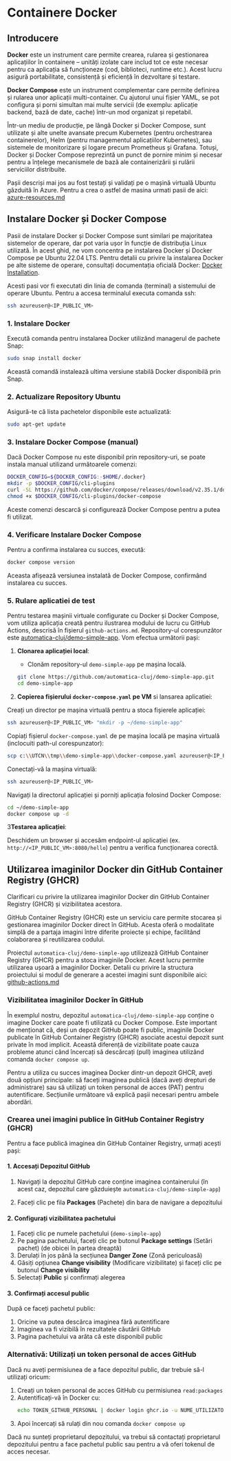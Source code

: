 # Containere Docker

## Introducere

**Docker** este un instrument care permite crearea, rularea și gestionarea aplicațiilor în containere – unități izolate care includ tot ce este necesar pentru ca aplicația să funcționeze (cod, biblioteci, runtime etc.). Acest lucru asigură portabilitate, consistență și eficiență în dezvoltare și testare.

**Docker Compose** este un instrument complementar care permite definirea și rularea unor aplicații multi-container. Cu ajutorul unui fișier YAML, se pot configura și porni simultan mai multe servicii (de exemplu: aplicație backend, bază de date, cache) într-un mod organizat și repetabil.

Într-un mediu de producție, pe lângă Docker și Docker Compose, sunt utilizate și alte unelte avansate precum Kubernetes (pentru orchestrarea containerelor), Helm (pentru managementul aplicațiilor Kubernetes), sau sistemele de monitorizare și logare precum Prometheus și Grafana. Totuși, Docker și Docker Compose reprezintă un punct de pornire minim și necesar pentru a înțelege mecanismele de bază ale containerizării și rulării serviciilor distribuite.

Pașii descriși mai jos au fost testați și validați pe o mașină virtuală Ubuntu găzduită în Azure. Pentru a crea o astfel de masina urmati pasii de aici: [azure-resources.md](azure-resources.md)

## Instalare Docker și Docker Compose

Pasii de instalare Docker și Docker Compose sunt similari pe majoritatea sistemelor de operare, dar pot varia ușor în funcție de distribuția Linux utilizată. În acest ghid, ne vom concentra pe instalarea Docker și Docker Compose pe Ubuntu 22.04 LTS. Pentru detalii cu privire la instalarea Docker pe alte sisteme de operare, consultați documentația oficială Docker: [Docker Installation](https://docs.docker.com/get-docker/).

Acesti pasi vor fi executati din linia de comanda (terminal) a sistemului de operare Ubuntu. Pentru a accesa terminalul executa comanda ssh:

```bash
ssh azureuser@<IP_PUBLIC_VM>
```

### 1. Instalare Docker

Execută comanda pentru instalarea Docker utilizând managerul de pachete Snap:

```bash
sudo snap install docker
```

Această comandă instalează ultima versiune stabilă Docker disponibilă prin Snap.

### 2. Actualizare Repository Ubuntu

Asigură-te că lista pachetelor disponibile este actualizată:

```bash
sudo apt-get update
```

### 3. Instalare Docker Compose (manual)

Dacă Docker Compose nu este disponibil prin repository-uri, se poate instala manual utilizand următoarele comenzi:

```bash
DOCKER_CONFIG=${DOCKER_CONFIG:-$HOME/.docker}
mkdir -p $DOCKER_CONFIG/cli-plugins
curl -SL https://github.com/docker/compose/releases/download/v2.35.1/docker-compose-linux-x86_64 -o $DOCKER_CONFIG/cli-plugins/docker-compose
chmod +x $DOCKER_CONFIG/cli-plugins/docker-compose
```

Aceste comenzi descarcă și configurează Docker Compose pentru a putea fi utilizat.

### 4. Verificare Instalare Docker Compose

Pentru a confirma instalarea cu succes, execută:

```bash
docker compose version
```

Aceasta afișează versiunea instalată de Docker Compose, confirmând instalarea cu succes.

### 5. Rulare aplicatiei de test

Pentru testarea mașinii virtuale configurate cu Docker și Docker Compose, vom utiliza aplicația creată pentru ilustrarea modului de lucru cu GitHub Actions, descrisă în fișierul `github-actions.md`. Repository-ul corespunzător este [automatica-cluj/demo-simple-app](https://github.com/automatica-cluj/demo-simple-app). Vom efectua următorii pași:

1. **Clonarea aplicației local**:
   - Clonăm repository-ul `demo-simple-app` pe mașina locală.

    ```bash
   git clone https://github.com/automatica-cluj/demo-simple-app.git 
   cd demo-simple-app
    ```

2. **Copierea fișierului `docker-compose.yaml` pe VM** si lansarea aplicatiei:

Creați un director pe mașina virtuală pentru a stoca fișierele aplicației:
```bash
ssh azureuser@<IP_PUBLIC_VM> "mkdir -p ~/demo-simple-app"
```

Copiați fișierul `docker-compose.yaml` de pe mașina locală pe mașina virtuală (inclocuiti path-ul corespunzator):
```bash
scp c:\\UTCN\\tmp\\demo-simple-app\\docker-compose.yaml azureuser@<IP_PUBLIC_VM>:~/demo-simple-app/
```

Conectați-vă la mașina virtuală:
```bash
ssh azureuser@<IP_PUBLIC_VM>
```

Navigați la directorul aplicației și porniți aplicația folosind Docker Compose:
```bash
cd ~/demo-simple-app 
docker compose up -d
```

3**Testarea aplicației**:

Deschidem un browser și accesăm endpoint-ul aplicației (ex. `http://<IP_PUBLIC_VM>:8080/hello`) pentru a verifica funcționarea corectă.

## Utilizarea imaginilor Docker din GitHub Container Registry (GHCR)

Clarificari cu privire la utilizarea imaginilor Docker din GitHub Container Registry (GHCR) și vizibilitatea acestora.

GitHub Container Registry (GHCR) este un serviciu care permite stocarea și gestionarea imaginilor Docker direct în GitHub. Acesta oferă o modalitate simplă de a partaja imagini între diferite proiecte și echipe, facilitând colaborarea și reutilizarea codului.

Proiectul `automatica-cluj/demo-simple-app` utilizează GitHub Container Registry (GHCR) pentru a stoca imaginile Docker. Acest lucru permite utilizarea ușoară a imaginilor Docker. Detalii cu privire la structura proiectului si modul de generare a acestei imagini sunt disponibile aici: [github-actions.md](github-actions.md)

### Vizibilitatea imaginilor Docker în GitHub

În exemplul nostru, depozitul `automatica-cluj/demo-simple-app` conține o imagine Docker care poate fi utilizată cu Docker Compose. Este important de menționat că, deși un depozit GitHub poate fi public, imaginile Docker publicate în GitHub Container Registry (GHCR) asociate acestui depozit sunt private în mod implicit. Această diferență de vizibilitate poate cauza probleme atunci când încercați să descărcați (pull) imaginea utilizând comanda `docker compose up`.

Pentru a utiliza cu succes imaginea Docker dintr-un depozit GHCR, aveți două opțiuni principale: să faceți imaginea publică (dacă aveți drepturi de administrare) sau să utilizați un token personal de acces (PAT) pentru autentificare. Secțiunile următoare vă explică pașii necesari pentru ambele abordări.

### Crearea unei imagini publice în GitHub Container Registry (GHCR)

Pentru a face publică imaginea din GitHub Container Registry, urmați acești pași:

#### 1. Accesați Depozitul GitHub
1. Navigați la depozitul GitHub care conține imaginea containerului (în acest caz, depozitul care găzduiește `automatica-cluj/demo-simple-app`)

2. Faceți clic pe fila **Packages** (Pachete) din bara de navigare a depozitului

#### 2. Configurați vizibilitatea pachetului
1. Faceți clic pe numele pachetului (`demo-simple-app`)
2. Pe pagina pachetului, faceți clic pe butonul **Package settings** (Setări pachet) (de obicei în partea dreaptă)
3. Derulați în jos până la secțiunea **Danger Zone** (Zonă periculoasă)
4. Găsiți opțiunea **Change visibility** (Modificare vizibilitate) și faceți clic pe butonul **Change visibility**
5. Selectați **Public** și confirmați alegerea

#### 3. Confirmați accesul public
După ce faceți pachetul public:
1. Oricine va putea descărca imaginea fără autentificare
2. Imaginea va fi vizibilă în rezultatele căutării GitHub
3. Pagina pachetului va arăta că este disponibil public

### Alternativă: Utilizați un token personal de acces GitHub

Dacă nu aveți permisiunea de a face depozitul public, dar trebuie să-l utilizați oricum:
1. Creați un token personal de acces GitHub cu permisiunea `read:packages`
2. Autentificați-vă în Docker cu:
   ```bash
   echo TOKEN_GITHUB_PERSONAL | docker login ghcr.io -u NUME_UTILIZATOR_GITHUB --password-stdin
   ```
3. Apoi încercați să rulați din nou comanda `docker compose up`

Dacă nu sunteți proprietarul depozitului, va trebui să contactați proprietarul depozitului pentru a face pachetul public sau pentru a vă oferi tokenul de acces necesar.





